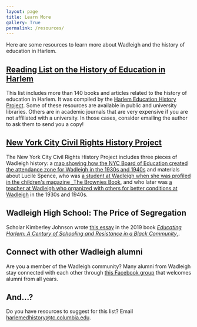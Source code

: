 ```yaml
---
layout: page
title: Learn More
gallery: True
permalink: /resources/
---
```


Here are some resources to learn more about Wadleigh and the history of education in Harlem.

## [Reading List on the History of Education in Harlem](https://www.zotero.org/groups/316487/harlem_education_history_project)

This list includes more than 140 books and articles related to the history of education in Harlem. It was compiled by the [Harlem Education History Project](www.harlemeducationhistory.org). Some of these resources are available in public and university libraries. Others are in academic journals that are very expensive if you are not affiliated with a university. In those cases, consider emailing the author to ask them to send you a copy!

## [New York City Civil Rights History Project](www.nyccivilrightshistory.org)

The New York City Civil Rights History Project includes three pieces of Wadleigh history: a [map showing how the NYC Board of Education created the attendance zone for Wadleigh in the 1930s and 1940s](https://nyccivilrightshistory.org/gallery/wadleigh-zoning-map/) and materials about Lucile Spence, who was [a student at Wadleigh when she was profiled in the children's magazine _The Brownies Book](https://nyccivilrightshistory.org/gallery/brownies-1/), and who later was [a teacher at Wadleigh who organized with others for better conditions at Wadleigh](https://nyccivilrightshistory.org/topics/black-latina-women/lucile-spence/) in the 1930s and 1940s.

## Wadleigh High School: The Price of Segregation

Scholar Kimberley Johnson wrote [this essay](https://ansleyerickson.github.io/book/chapters/03/) in the 2019 book [_Educating Harlem: A Century of Schooling and Resistance in a Black Community_,](https://ansleyerickson.github.io/book/).

## Connect with other Wadleigh alumni

Are you a member of the Wadleigh community? Many alumni from Wadleigh stay connected with each other through [this Facebook group](https://www.facebook.com/share/g/aHJwoFR984kbBQ1r/) that welcomes alumni from all years.

## And...?

Do you have resources to suggest for this list? Email harlemedhistory@tc.columbia.edu.

